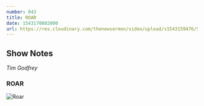 ```yaml
---
number: 043
title: ROAR
date: 1543170802000
url: https://res.cloudinary.com/thenewsermon/video/upload/v1543159476/Sundau_25.11.2018_-_Tim_Godfrey_-_Roar.mp3
---
```


## Show Notes
_Tim Godfrey_

### ROAR

![Roar](https://res.cloudinary.com/thenewsermon/image/upload/v1543161359/messages/wearethenew_-20181125-0001.jpg)